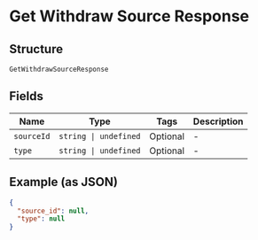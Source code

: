 
# Get Withdraw Source Response

## Structure

`GetWithdrawSourceResponse`

## Fields

| Name | Type | Tags | Description |
|  --- | --- | --- | --- |
| `sourceId` | `string \| undefined` | Optional | - |
| `type` | `string \| undefined` | Optional | - |

## Example (as JSON)

```json
{
  "source_id": null,
  "type": null
}
```

